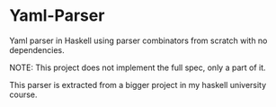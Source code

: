 # Yaml-Parser

Yaml parser in Haskell using parser combinators from scratch with no dependencies.

NOTE: This project does not implement the full spec, only a part of it.

This parser is extracted from a bigger project in my haskell university course.
